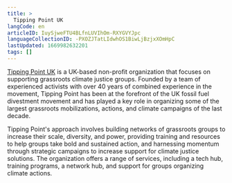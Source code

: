 ```yaml
---
title: >
  Tipping Point UK
langCode: en
articleID: IuySjweFTU4BLfnLUVIhOm-RXYGVYJpc
languageCollectionID: -PXOZJTatLIdwhOS1BiwLjBzjxXOmHpC
lastUpdated: 1669982632201
tags: []
---
```


[Tipping Point UK](https://tippingpointuk.org/) is a UK-based non-profit organization that focuses on supporting grassroots climate justice groups. Founded by a team of experienced activists with over 40 years of combined experience in the movement, Tipping Point has been at the forefront of the UK fossil fuel divestment movement and has played a key role in organizing some of the largest grassroots mobilizations, actions, and climate campaigns of the last decade.

Tipping Point's approach involves building networks of grassroots groups to increase their scale, diversity, and power, providing training and resources to help groups take bold and sustained action, and harnessing momentum through strategic campaigns to increase support for climate justice solutions. The organization offers a range of services, including a tech hub, training programs, a network hub, and support for groups organizing climate actions.